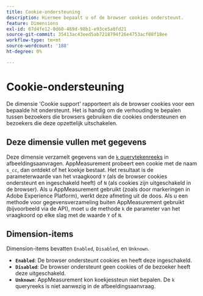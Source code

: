 ```yaml
---
title: Cookie-ondersteuning
description: Hiermee bepaalt u of de browser cookies ondersteunt.
feature: Dimensions
exl-id: 07d4fe12-0d60-469d-98b1-e93ce5a0fd21
source-git-commit: 35413ac43eed5ab7218794f26e4753acf08f18ee
workflow-type: tm+mt
source-wordcount: '188'
ht-degree: 0%

---
```


# Cookie-ondersteuning

De dimensie &#39;Cookie support&#39; rapporteert als de browser cookies voor een bepaalde hit ondersteunt. Het is handig om de verhouding te bepalen tussen bezoekers die browsers gebruiken die cookies ondersteunen en bezoekers die deze opzettelijk uitschakelen.

## Deze dimensie vullen met gegevens

Deze dimensie verzamelt gegevens van de [`k` querytekenreeks](/help/implement/validate/query-parameters.md) in afbeeldingsaanvragen. AppMeasurement probeert een cookie met de naam `s_cc`, dan ontdekt of het koekje bestaat. Het resultaat is de parameterwaarde van het vraagkoord `Y` (als de browser cookies ondersteunt en ingeschakeld heeft) of `N` (als cookies zijn uitgeschakeld in de browser). Als u AppMeasurement gebruikt (zoals door markeringen in Adobe Experience Platform), werkt deze afmeting uit de doos. Als u een methode voor gegevensverzameling buiten AppMeasurement gebruikt (bijvoorbeeld via de API), moet u de methode `k` de parameter van het vraagkoord op elke slag met de waarde `Y` of `N`.

## Dimension-items

Dimension-items bevatten `Enabled`, `Disabled`, en `Unknown`.

* **`Enabled`**: De browser ondersteunt cookies en heeft deze ingeschakeld.
* **`Disabled`**: De browser ondersteunt geen cookies of de bezoeker heeft deze uitgeschakeld.
* **`Unknown`**: AppMeasurement kon koekjessteun niet bepalen. De `k` queryreeks is niet aanwezig in de afbeeldingsaanvraag.
